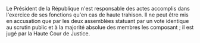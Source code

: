 Le Président de la République n'est responsable des actes accomplis dans l'exercice de ses fonctions qu'en cas de haute trahison. Il ne peut être mis en accusation que par les deux assemblées statuant par un vote identique au scrutin public et à la majorité absolue des membres les composant ; il est jugé par la Haute Cour de Justice.
